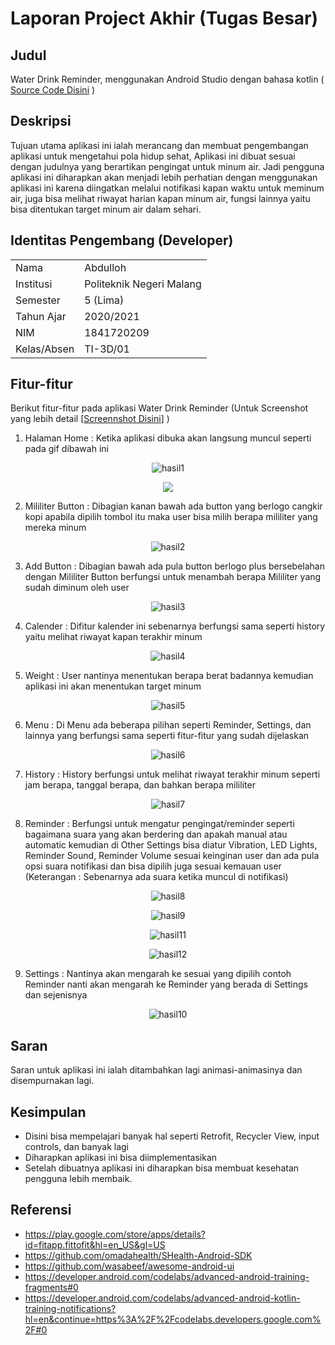 # Laporan Project Akhir (Tugas Besar)

## Judul 
Water Drink Reminder, menggunakan Android Studio dengan bahasa kotlin ( [Source Code Disini](https://github.com/abdullohn/Mobile-3D-01/tree/gh-pages/src/13_Projek) )

## Deskripsi
Tujuan utama aplikasi ini ialah merancang dan membuat pengembangan aplikasi untuk mengetahui pola hidup
sehat, Aplikasi ini dibuat sesuai dengan judulnya yang berartikan pengingat untuk minum air. Jadi pengguna aplikasi ini diharapkan akan menjadi lebih perhatian dengan menggunakan aplikasi ini karena diingatkan melalui notifikasi kapan waktu untuk meminum air, juga bisa melihat riwayat harian kapan minum air, fungsi lainnya yaitu bisa ditentukan target minum air dalam sehari.

## Identitas Pengembang (Developer)
<table>
 <tbody>
  <tr>
   <td>Nama</td><td>Abdulloh</td></td>
  </tr>
  <tr>
   <td>Institusi</td><td>Politeknik Negeri Malang</td></td>
  </tr>
  <tr>
   <td>Semester</td><td>5 (Lima)</td></td>
  </tr>
  <tr>
   <td>Tahun Ajar</td><td>2020/2021</td></td>
  </tr>
  <tr>
   <td>NIM</td><td>1841720209</td></td>
  </tr>
   <tr>
   <td>Kelas/Absen</td><td>TI-3D/01</td></td>
  </tr>
 </tbody>
</table>

## Fitur-fitur 
Berikut fitur-fitur pada aplikasi Water Drink Reminder (Untuk Screenshot yang lebih detail [[Screennshot Disini](https://github.com/abdullohn/Mobile-3D-01/tree/gh-pages/docs/13_Projek/img)] )

1. Halaman Home : Ketika aplikasi dibuka akan langsung muncul seperti pada gif dibawah ini

<span style="display:block;text-align:center">![hasil1](img/(gif)Home.gif)</span>

<div style="text-align:center"><img src="img/(gif)Home.gif"/></div>

2. Mililiter Button : Dibagian kanan bawah ada button yang berlogo cangkir kopi apabila dipilih tombol itu maka user bisa milih berapa mililiter yang mereka minum

<span style="display:block;text-align:center">![hasil2](img/(gif)Mililiter.gif)</span>

3. Add Button : Dibagian bawah ada pula button berlogo plus bersebelahan dengan Mililiter Button berfungsi untuk menambah berapa Mililiter yang sudah diminum oleh user

<span style="display:block;text-align:center">![hasil3](img/(gif)Add.gif)</span>

4. Calender : Difitur kalender ini sebenarnya berfungsi sama seperti history yaitu melihat riwayat kapan terakhir minum

<span style="display:block;text-align:center">![hasil4](img/Calender.jpeg)</span>

5. Weight : User nantinya menentukan berapa berat badannya kemudian aplikasi ini akan menentukan target minum

<span style="display:block;text-align:center">![hasil5](img/(gif)Weight.gif)</span>

6. Menu : Di Menu ada beberapa pilihan seperti Reminder, Settings, dan lainnya yang berfungsi sama seperti fitur-fitur yang sudah dijelaskan

<span style="display:block;text-align:center">![hasil6](img/(gif)Menu.gif)</span>

7. History : History berfungsi untuk melihat riwayat terakhir minum seperti jam berapa, tanggal berapa, dan bahkan berapa mililiter

<span style="display:block;text-align:center">![hasil7](img/History.jpeg)</span>

8. Reminder : Berfungsi untuk mengatur pengingat/reminder seperti bagaimana suara yang akan berdering dan apakah manual atau automatic kemudian di Other Settings bisa diatur Vibration, LED Lights, Reminder Sound, Reminder Volume sesuai keinginan user dan ada pula opsi suara notifikasi dan bisa dipilih juga sesuai kemauan user (Keterangan : Sebenarnya ada suara ketika muncul di notifikasi)

<span style="display:block;text-align:center">![hasil8](img/Reminder.jpeg)</span>

<span style="display:block;text-align:center">![hasil9](img/(gif)Reminder&Notifikasi.gif)</span>

<span style="display:block;text-align:center">![hasil11](img/Other_Settings.jpeg)</span>

<span style="display:block;text-align:center">![hasil12](img/Sound_Options.jpeg)</span>

9. Settings : Nantinya akan mengarah ke sesuai yang dipilih contoh Reminder nanti akan mengarah ke Reminder yang berada di Settings dan sejenisnya

<span style="display:block;text-align:center">![hasil10](img/Settings.jpeg)</span>



## Saran
Saran untuk aplikasi ini ialah ditambahkan lagi animasi-animasinya dan disempurnakan lagi.

## Kesimpulan
- Disini bisa mempelajari banyak hal seperti Retrofit, Recycler View, input controls, dan banyak lagi
- Diharapkan aplikasi ini bisa diimplementasikan
- Setelah dibuatnya aplikasi ini diharapkan bisa membuat kesehatan pengguna lebih membaik.

## Referensi

- https://play.google.com/store/apps/details?id=fitapp.fittofit&hl=en_US&gl=US
- https://github.com/omadahealth/SHealth-Android-SDK 
- https://github.com/wasabeef/awesome-android-ui
- https://developer.android.com/codelabs/advanced-android-training-fragments#0
- https://developer.android.com/codelabs/advanced-android-kotlin-training-notifications?hl=en&continue=https%3A%2F%2Fcodelabs.developers.google.com%2F#0 


